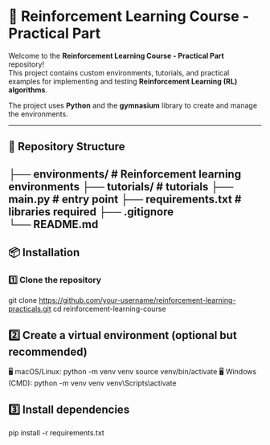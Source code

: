 # 🚀 Reinforcement Learning Course - Practical Part

Welcome to the **Reinforcement Learning Course - Practical Part** repository!  
This project contains custom environments, tutorials, and practical examples for implementing and testing **Reinforcement Learning (RL) algorithms**.  

The project uses **Python** and the **gymnasium** library to create and manage the environments.

---

## 📂 Repository Structure
├── environments/                  # Reinforcement learning environments
├── tutorials/                     # tutorials 
├── main.py                        # entry point
├── requirements.txt               # libraries required
├── .gitignore                     
└── README.md                      
---

## 📦 Installation

### 1️⃣ Clone the repository

git clone https://github.com/your-username/reinforcement-learning-practicals.git
cd reinforcement-learning-course

## ️2️⃣ Create a virtual environment (optional but recommended)
🖥️ macOS/Linux:
python -m venv venv
source venv/bin/activate
🖥️ Windows (CMD):
python -m venv venv
venv\Scripts\activate

## 3️⃣ Install dependencies
pip install -r requirements.txt
